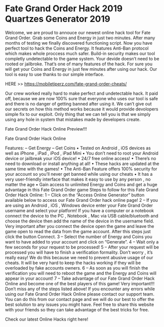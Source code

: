 # Fate Grand Order Hack 2019 Quartzes Generator 2019



Welcome, we are proud to annouce our newest online hack tool for Fate Grand Order. Grab some Coins and Energy in just two minutes. After many months of testing we finally discovered functioning script. Now you have perfect tool to hack the Coins and Energy. It features Anti-Ban protocol which makes whole proccess much safer. Build-in security makes our tool completly undetectable to the game system. Your devide doesn’t need to be rooted or jailbroke. That’s one of many features of the hack. For sure you will get your Coins and Energy in just few minutes after using our hack. Our tool is easy to use thanks to our simple interface.



HERE >> https://mobiletiperz.com/fate-grand-order-cheats/



Our crew worked really hard to make perfect and undetectable hack. It paid off, because we are now 100% sure that everyone who uses our tool is safe and there is no danger of getting banned after using it. We can’t give out our secrets on how this method works because it would provide devolopers simple fix to our exploit. Only thing that we can tell you is that we simply using any hole in system that mistakes made by developers create.

Fate Grand Order Hack Online Preview!!!

Fate Grand Order Hack Online 

Features: 
– Get Energy 
– Get Coins 
• Tested on Android , iOS devices as well as iPhone , iPad , iPod , iPad Mini 
• You don’t need to root your Android device or jailbreak your iOS device! 
• 24/7 free online access! 
• There’s no need to download or install anything at all! 
• These hacks are updated at the same time with the games! 
• The Anti-Ban Feature offers 100% security for your account so you’ll never get banned while using our cheats 
• It has a very user-friendly interface that makes it easy to use by any person , no matter the age 
• Gain access to unlimited Energy and Coins and get a huge advantage in this Fate Grand Order game 
Steps to follow for this Fate Grand Order Hack Online: 
1 – Click on the “Access Online Generator” button available below to access our Fate Grand Order hack online page! 
2 – If you are using an Android , iOS , Windows device enter your Fate Grand Order username and select your platform! If you have a computer or a notebook connect the device to the PC , Notebook , Mac via USB cable/bluetooth and choose the device then add the name of the device in the username field. Very important after you connect the device open the game and leave the game open to read the data from the game account. After this steps just click the button Connect. 
3 – Select the number of Energy and Coins you want to have added to your account and click on “Generate”. 
4 – Wait only a few seconds for your request to be processed! 
5 – After your request will be processed you will have to finish a verification formality. Don’t worry , it’s really easy! We do this because we need to prevent abusive usage of our cheats. It will be very hard to keep the hacks working if they will be overloaded by fake accounts owners. 
6 – As soon as you will finish the verification you will need to reboot the game and the Energy and Coins will appear in your account! 
7 – Take advantage of our Fate Grand Order Hack Online and become one of the best players of this game! 
Very important!!! Don’t miss any of the steps listed above! If you encounter any errors while using our Fate Grand Order Hack Online please contact our support team. You can do this from our contact page and we will do our best to offer the best solution to any issues you might have.
Feel free to share this website with your friends so they can take advantage of the best tricks for free.

Check our latest Online Hacks right here!
